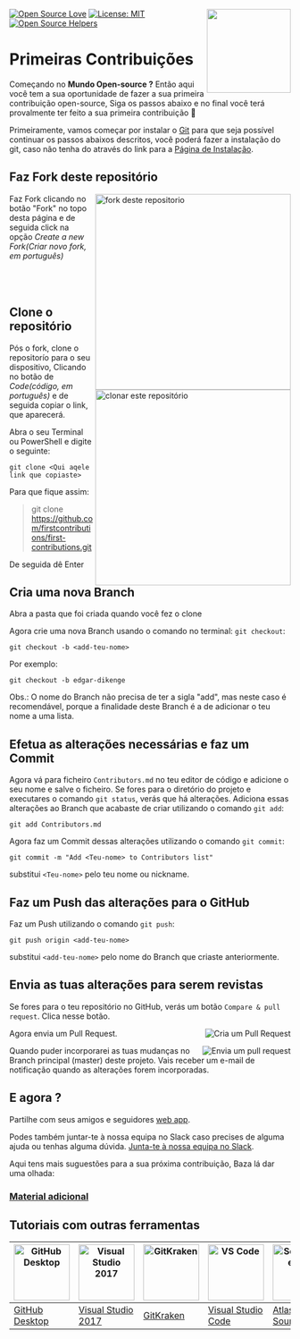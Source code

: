 [![Open Source Love](https://badges.frapsoft.com/os/v1/open-source.svg?v=103)](https://github.com/ellerbrock/open-source-badges/)
[<img align="right" width="150" src="https://firstcontributions.github.io/assets/Readme/join-slack-team.png">](https://join.slack.com/t/firstcontributors/shared_invite/zt-1hg51qkgm-Xc7HxhsiPYNN3ofX2_I8FA)
[![License: MIT](https://img.shields.io/badge/License-MIT-green.svg)](https://opensource.org/licenses/MIT)
[![Open Source Helpers](https://www.codetriage.com/roshanjossey/first-contributions/badges/users.svg)](https://www.codetriage.com/roshanjossey/first-contributions)

# Primeiras Contribuições

Começando no **Mundo Open-source ?** Então aqui você tem a sua oportunidade de fazer a sua primeira contribuição open-source, Siga os passos abaixo e no final você terá provalmente ter feito a sua primeira contribuição 🙂

Primeiramente, vamos começar por instalar o [Git](https://pt.wikipedia.org/wiki/Git) para que seja possível continuar os passos abaixos descritos, você poderá fazer a instalação do git, caso não tenha do através do link para a [Página de Instalação](https://help.github.com/articles/set-up-git/).

## Faz Fork deste repositório

<img align="right" width="350" src="https://firstcontributions.github.io/assets/Readme/fork.png" alt="fork deste repositorio" />

Faz Fork clicando no botão "Fork" no topo desta página e de seguida click na opção _Create a new Fork(Criar novo fork, em português)_
<br></br><br></br>

## Clone o repositório

<img align="right" width="350" src="https://firstcontributions.github.io/assets/Readme/clone.png" alt="clonar este repositório" />

Pós o fork, clone o repositorío para o seu dispositivo, Clicando no botão de _Code(código, em português)_ e de seguida copiar o link, que aparecerá.

Abra o seu Terminal ou PowerShell e digite o seguinte:

```
git clone <Qui aqele link que copiaste>
```

Para que fique assim:

> git clone https://github.com/firstcontributions/first-contributions.git

De seguida dê Enter

## Cria uma nova Branch

Abra a pasta que foi criada quando você fez o clone

Agora crie uma nova Branch usando o comando no terminal: `git checkout`:

```
git checkout -b <add-teu-nome>
```

Por exemplo:

```
git checkout -b edgar-dikenge
```

Obs.: O nome do Branch não precisa de ter a sigla "add", mas neste caso é recomendável, porque a finalidade deste Branch é a de adicionar o teu nome a uma lista.

## Efetua as alterações necessárias e faz um Commit

Agora vá para ficheiro `Contributors.md` no teu editor de código e adicione o seu nome e salve o ficheiro. Se fores para o diretório do projeto e executares o comando `git status`, verás que há alterações. Adiciona essas alterações ao Branch que acabaste de criar utilizando o comando `git add`:

```
git add Contributors.md
```

Agora faz um Commit dessas alterações utilizando o comando `git commit`:

```
git commit -m "Add <Teu-nome> to Contributors list"
```

substitui `<Teu-nome>` pelo teu nome ou nickname.

## Faz um Push das alterações para o GitHub

Faz um Push utilizando o comando `git push`:

```
git push origin <add-teu-nome>
```

substitui `<add-teu-nome>` pelo nome do Branch que criaste anteriormente.

## Envia as tuas alterações para serem revistas

Se fores para o teu repositório no GitHub, verás um botão `Compare & pull request`. Clica nesse botão.

<img style="float: right;" src="https://firstcontributions.github.io/assets/Readme/compare-and-pull.png" alt="Cria um Pull Request" />

Agora envia um Pull Request.

<img style="float: right;" src="https://firstcontributions.github.io/assets/Readme/submit-pull-request.png" alt="Envia um pull request" />

Quando puder incorporarei as tuas mudanças no Branch principal (master) deste projeto. Vais receber um e-mail de notificação quando as alterações forem incorporadas.

## E agora ?

Partilhe com seus amigos e seguidores [web app](https://firstcontributions.github.io/#social-share).

Podes também juntar-te à nossa equipa no Slack caso precises de alguma ajuda ou tenhas alguma dúvida. [Junta-te à nossa equipa no Slack](https://join.slack.com/t/firstcontributors/shared_invite/zt-1hg51qkgm-Xc7HxhsiPYNN3ofX2_I8FA).

Aqui tens mais suguestões para a sua próxima contribuição, Baza lá dar uma olhada:

### [ Material adicional ](../additional-material/translations/Portuguese/additional-material.pt_br.md)

## Tutoriais com outras ferramentas

| <a href="../gui-tool-tutorials/github-desktop-tutorial.md"><img alt="GitHub Desktop" src="https://desktop.github.com/images/desktop-icon.svg" width="100"></a> | <a href="../gui-tool-tutorials/github-windows-vs2017-tutorial.md"><img alt="Visual Studio 2017" src="https://upload.wikimedia.org/wikipedia/commons/c/cd/Visual_Studio_2017_Logo.svg" width="100"></a> | <a href="../gui-tool-tutorials/gitkraken-tutorial.md"><img alt="GitKraken" src="https://firstcontributions.github.io/assets/gui-tool-tutorials/gitkraken-tutorial/gk-icon.png" width="100"></a> | <a href="../gui-tool-tutorials/github-windows-vs-code-tutorial.md"><img alt="VS Code" src="https://upload.wikimedia.org/wikipedia/commons/1/1c/Visual_Studio_Code_1.35_icon.png" width=100></a> | <a href="../gui-tool-tutorials/sourcetree-macos-tutorial.md"><img alt="Sourcetree App" src="https://wac-cdn.atlassian.com/dam/jcr:81b15cde-be2e-4f4a-8af7-9436f4a1b431/Sourcetree-icon-blue.svg" width=100></a> | <a href="../gui-tool-tutorials/github-windows-intellij-tutorial.md"><img alt="IntelliJ IDEA" src="https://upload.wikimedia.org/wikipedia/commons/thumb/9/9c/IntelliJ_IDEA_Icon.svg/512px-IntelliJ_IDEA_Icon.svg.png" width=100></a> |
| -------------------------------------------------------------------------------------------------------------------------------------------------------------- | ------------------------------------------------------------------------------------------------------------------------------------------------------------------------------------------------------ | ----------------------------------------------------------------------------------------------------------------------------------------------------------------------------------------------- | ----------------------------------------------------------------------------------------------------------------------------------------------------------------------------------------------- | --------------------------------------------------------------------------------------------------------------------------------------------------------------------------------------------------------------- | ----------------------------------------------------------------------------------------------------------------------------------------------------------------------------------------------------------------------------------- |
| [GitHub Desktop](../gui-tool-tutorials/github-desktop-tutorial.md)                                                                                             | [Visual Studio 2017](../gui-tool-tutorials/github-windows-vs2017-tutorial.md)                                                                                                                          | [GitKraken](../gui-tool-tutorials/gitkraken-tutorial.md)                                                                                                                                        | [Visual Studio Code](../gui-tool-tutorials/github-windows-vs-code-tutorial.md)                                                                                                                  | [Atlassian Sourcetree](../gui-tool-tutorials/sourcetree-macos-tutorial.md)                                                                                                                                      | [IntelliJ IDEA](../gui-tool-tutorials/github-windows-intellij-tutorial.md)                                                                                                                                                          |
